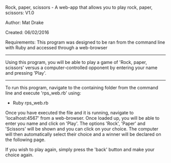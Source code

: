 Rock, paper, scissors - A web-app that allows you to play rock, paper, scissors: V1.0 

Author: Mat Drake

Created: 06/02/2016

Requirements: This program was designed to be ran from the command line with Ruby and accessed through a web-browser

--------------------------

Using this program, you will be able to play a game of 'Rock, paper, scissors' versus a computer-controlled opponent by entering your name and pressing 'Play'.

--------------------------

To run this program, navigate to the containing folder from the command line and execute 'rps_web.rb' using:

 - Ruby rps_web.rb

Once you have executed the file and it is running, navigate to 'localhost:4567' from a web-browser. Once loaded up, you will be able to enter you name and click on 'Play'. The options 'Rock', 'Paper' and 'Scissors' will be shown and you can click on your choice. The computer will then automatically select their choice and a winner will be declared on the following page.

If you wish to play again, simply press the 'back' button and make your choice again.
